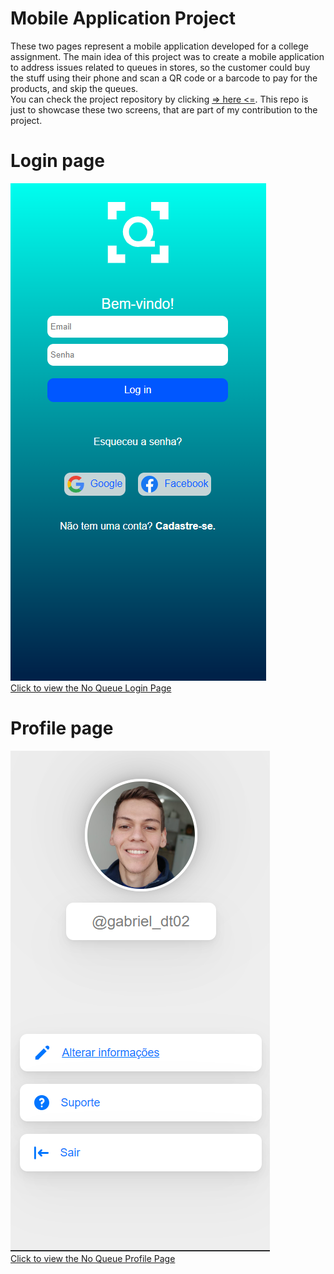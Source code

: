 # Mobile Application Project

These two pages represent a mobile application developed for a college assignment. The main idea of this project was to create a mobile application to address issues related to queues in stores, so the customer could buy the stuff using their phone and scan a QR code or a barcode to pay for the products, and skip the queues. 
 <br>
You can check the project repository by clicking  [=> here <=](https://github.com/AndryelBlanco/NoQueue). This repo is just to showcase these two screens, that are part of my contribution to the project.
 <br>
# Login page
![Login Page](assets/images/login-page.png) <br>
[Click to view the No Queue Login Page](https://gabrieldinecktremarin.github.io/noqueue-profile-page-and-login-page/login-page/index.html)
<br>

# Profile page
![Profile Page](assets/images/noqueue-profile-page.png) <br>
[Click to view the No Queue Profile Page](https://gabrieldinecktremarin.github.io/noqueue-profile-page-and-login-page/profile-page/index.html)






